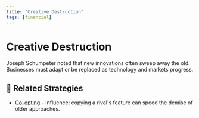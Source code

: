 ```yaml
---
title: "Creative Destruction"
tags: [financial]
---
```


# Creative Destruction

Joseph Schumpeter noted that new innovations often sweep away the old. Businesses must adapt or be replaced as technology and markets progress.

## 🔀 Related Strategies

- [Co-opting](/strategies/ecosystem/co-opting) – influence: copying a rival's feature can speed the demise of older approaches.

